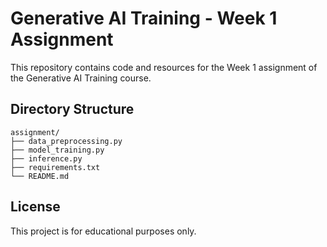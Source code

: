 # Generative AI Training - Week 1 Assignment

This repository contains code and resources for the Week 1 assignment of the Generative AI Training course.

## Directory Structure

```
assignment/
├── data_preprocessing.py
├── model_training.py
├── inference.py
├── requirements.txt
└── README.md
```

## License

This project is for educational purposes only.